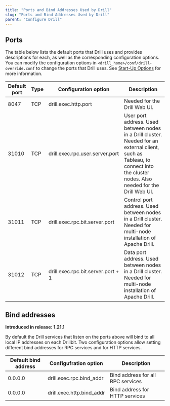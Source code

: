 ```yaml
---
title: "Ports and Bind Addresses Used by Drill"
slug: "Ports and Bind Addresses Used by Drill"
parent: "Configure Drill"
---
```


## Ports
The table below lists the default ports that Drill uses and provides descriptions for each, as well as the corresponding configuration options. You can modify the configuration options in `<drill_home>/conf/drill-override.conf` to change the ports that Drill uses. See [Start-Up Options]({{site.baseurl}}/docs/start-up-options/) for more information.


| Default port | Type | Configuration option               | Description                                                                                                                                                                         |
|--------------|------|------------------------------------|-------------------------------------------------------------------------------------------------------------------------------------------------------------------------------------|
| 8047         | TCP  | drill.exec.http.port               | Needed for the Drill Web UI.                                                                                                                                                   |
| 31010        | TCP  | drill.exec.rpc.user.server.port    | User port address. Used between nodes in a Drill cluster. Needed for an external client, such as Tableau, to connect into the cluster nodes. Also needed for the Drill Web UI. |
| 31011        | TCP  | drill.exec.rpc.bit.server.port     | Control port address. Used between nodes in a Drill cluster. Needed for multi-node installation of Apache Drill.                                                                    |
| 31012        | TCP  | drill.exec.rpc.bit.server.port + 1 | Data port address. Used between nodes in a Drill cluster. Needed for multi-node installation of Apache Drill.                                                                       |

## Bind addresses

**Introduced in release: 1.21.1**

By default the Drill services that listen on the ports above will bind to all local IP addresses on each Drillbit. Two configuration options allow setting different bind addresses for RPC services and for HTTP services.

| Default bind address | Configufration option     | Description                       |
| -------------------- | ------------------------- | --------------------------------- |
| 0.0.0.0              | drill.exec.rpc.bind_addr  | Bind address for all RPC services |
| 0.0.0.0              | drill.exec.http.bind_addr | Bind address for HTTP services    |

<!---46655 UDP Used for JGroups and Infinispan. Needed for multi-node installation of Apache Drill.--->
